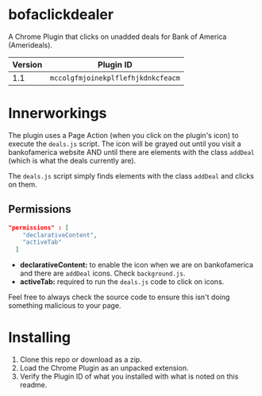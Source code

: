 # bofaclickdealer

A Chrome Plugin that clicks on unadded deals for Bank of America (Amerideals).

| Version  | Plugin ID |
| ------------- | ------------- |
| 1.1  | `mccolgfmjoinekplflefhjkdnkcfeacm`  |

# Innerworkings

The plugin uses a Page Action (when you click on the plugin's icon) to execute the `deals.js` script.
The icon will be grayed out until you visit a bankofamerica website AND until there are elements with the class `addDeal` (which is what the deals currently are).

The `deals.js` script simply finds elements with the class `addDeal` and clicks on them.

## Permissions

```json
"permissions" : [
    "declarativeContent",
    "activeTab"
  ]
```

* **declarativeContent:** to enable the icon when we are on bankofamerica and there are `addDeal` icons. Check `background.js`.
* **activeTab:** required to run the `deals.js` code to click on icons.

Feel free to always check the source code to ensure this isn't doing something malicious to your page.

# Installing

1. Clone this repo or download as a zip.
1. Load the Chrome Plugin as an unpacked extension.
1. Verify the Plugin ID of what you installed with what is noted on this readme.
